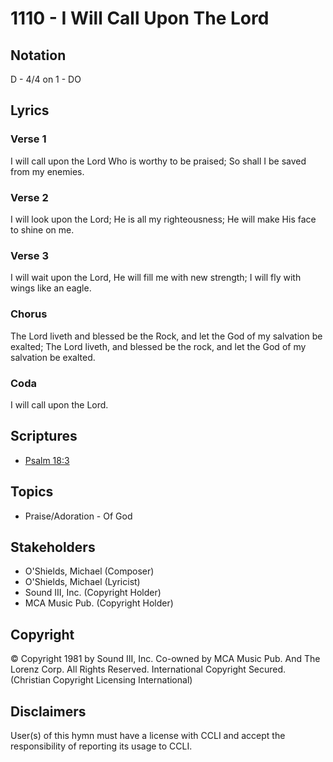 # 1110 - I Will Call Upon The Lord

## Notation

D - 4/4 on 1 - DO

## Lyrics

### Verse 1

I will call upon the Lord Who is worthy to be praised; So shall I be saved from my enemies.

### Verse 2

I will look upon the Lord; He is all my righteousness; He will make His face to shine on me.

### Verse 3

I will wait upon the Lord, He will fill me with new strength; I will fly with wings like an eagle.

### Chorus

The Lord liveth and blessed be the Rock, and let the God of my salvation be exalted; The Lord liveth, and blessed be the rock, and let the God of my salvation be exalted.

### Coda

I will call upon the Lord.


## Scriptures

- [Psalm 18:3](https://www.biblegateway.com/passage/?search=Psalm%2018%3A3)

## Topics

- Praise/Adoration - Of God

## Stakeholders

- O'Shields, Michael (Composer)
- O'Shields, Michael (Lyricist)
- Sound III, Inc. (Copyright Holder)
- MCA Music Pub. (Copyright Holder)

## Copyright

© Copyright 1981 by Sound III, Inc. Co-owned by MCA Music Pub. And The Lorenz Corp. All Rights Reserved. International Copyright Secured.
(Christian Copyright Licensing International)

## Disclaimers

User(s) of this hymn must have a license with CCLI and accept the responsibility of reporting its usage to CCLI.

